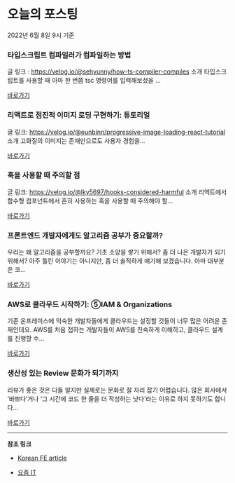 # 오늘의 포스팅 
2022년 6월 8일 9시 기준 

###  타입스크립트 컴파일러가 컴파일하는 방법 

 글 링크 : https://velog.io/@sehyunny/how-ts-compiler-compiles 소개 타입스크립트를 사용할 때 아마 한 번쯤 tsc 명령어를 입력해보셨을 ... 

 [바로가기](https://kofearticle.substack.com/p/korean-fe-article--5bb) 

###  리액트로 점진적 이미지 로딩 구현하기: 튜토리얼 

 글 링크: https://velog.io/@eunbinn/progressive-image-loading-react-tutorial 소개 고화질의 이미지는 존재만으로도 사용자 경험을... 

 [바로가기](https://kofearticle.substack.com/p/korean-fe-article--022) 

###  훅을 사용할 때 주의할 점 

 글 링크: https://velog.io/@lky5697/hooks-considered-harmful 소개 리엑트에서 함수형 컴포넌트에서 흔히 사용하는 훅을 사용할 때 주의해야 할... 

 [바로가기](https://kofearticle.substack.com/p/korean-fe-article--05c) 

### 프론트엔드 개발자에게도 알고리즘 공부가 중요할까? 

 우리는 왜 알고리즘을 공부할까요? 기초 소양을 쌓기 위해서? 좀 더 나은 개발자가 되기 위해서? 아주 틀린 이야기는 아니지만, 좀 더 솔직하게 얘기해 보겠습니다. 아마 대부분은 코... 

 [바로가기](https://yozm.wishket.com/magazine/detail/1513/) 

### AWS로 클라우드 시작하기: ⑤IAM & Organizations 

 기존 온프레미스에 익숙한 개발자들에게 클라우드는 설정할 것들이 너무 많은 어려운 존재인데요. AWS를 처음 접하는 개발자들이 AWS를 친숙하게 이해하고, 클라우드 설계를 진행할 수... 

 [바로가기](https://yozm.wishket.com/magazine/detail/1511/) 

### 생산성 있는 Review 문화가 되기까지 

 리뷰가 좋은 것은 다들 알지만 실제로는 문화로 잘 자리 잡기 어렵습니다. 많은 회사에서 ‘바쁘다’거나 ‘그 시간에 코드 한 줄을 더 작성하는 낫다’라는 이유로 하지 못하기도 합니다... 

 [바로가기](https://yozm.wishket.com/magazine/detail/1497/) 

---

**참조 링크**

- [Korean FE article](https://kofearticle.substack.com) 

- [요즘 IT](https://yozm.wishket.com/magazine) 

